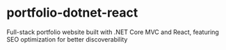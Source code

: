 # portfolio-dotnet-react
Full-stack portfolio website built with .NET Core MVC and React, featuring SEO optimization for better discoverability
